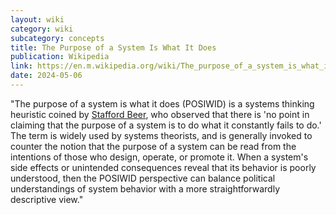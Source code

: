 ```yaml
---
layout: wiki
category: wiki
subcategory: concepts
title: The Purpose of a System Is What It Does
publication: Wikipedia
link: https://en.m.wikipedia.org/wiki/The_purpose_of_a_system_is_what_it_does
date: 2024-05-06
---
```


"The purpose of a system is what it does (POSIWID) is a systems thinking heuristic coined by [Stafford Beer](/stafford-beer/), who observed that there is 'no point in claiming that the purpose of a system is to do what it constantly fails to do.' The term is widely used by systems theorists, and is generally invoked to counter the notion that the purpose of a system can be read from the intentions of those who design, operate, or promote it. When a system's side effects or unintended consequences reveal that its behavior is poorly understood, then the POSIWID perspective can balance political understandings of system behavior with a more straightforwardly descriptive view."

